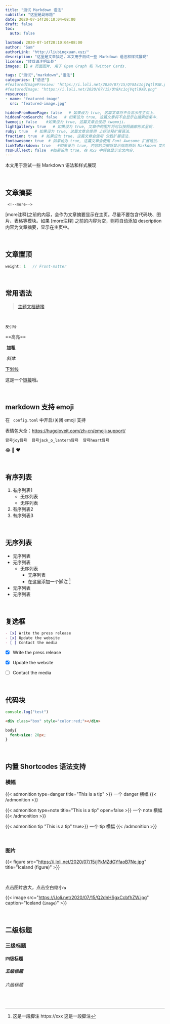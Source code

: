 ```yaml
---
title: "测试 Markdown 语法"
subtitle: "这里是副标题"
date: 2020-07-14T20:10:04+08:00
draft: false
toc:
  auto: false

lastmod: 2020-07-14T20:10:04+08:00
author: "Sam"
authorLink: "http://liubingxuan.xyz/"
description: "这里是文章描述，本文用于测试一些 Markdown 语法和样式展现"
license: "转载请注明出处"    
images: [] # 页面图片, 用于 Open Graph 和 Twitter Cards.

tags: ["测试","markdown","语法"]
categories: ["语法"]
#featuredImagePreview: "https://i.loli.net/2020/07/15/QY8Ac1ojVqtl9XB.png"
#featuredImage: "https://i.loli.net/2020/07/15/QY8Ac1ojVqtl9XB.png"
resources:
- name: "featured-image"
  src: "featured-image.jpg"

hiddenFromHomePage: false   # 如果设为 true, 这篇文章将不会显示在主页上.
hiddenFromSearch: false   # 如果设为 true, 这篇文章将不会显示在搜索结果中.
twemoji: false    #如果设为 true, 这篇文章会使用 twemoji.
lightgallery: true   # 如果设为 true, 文章中的图片将可以按照画廊形式呈现.
ruby: true   # 如果设为 true, 这篇文章会使用 上标注释扩展语法.
fraction: true  # 如果设为 true, 这篇文章会使用 分数扩展语法.
fontawesome: true  # 如果设为 true, 这篇文章会使用 Font Awesome 扩展语法.
linkToMarkdown: true   #如果设为 true, 内容的页脚将显示指向原始 Markdown 文件的链接.
rssFullText: false  #如果设为 true, 在 RSS 中将会显示全文内容.
---
```


 <!--more-->

本文用于测试一些 Markdown 语法和样式展现

​	

## 文章摘要

```
 <!--more-->
```

[more注释]之前的内容，会作为文章摘要显示在主页。尽量不要包含代码块、图片、表格等模块。如果 [more注释] 之前的内容为空，则将自动添加 description 内容为文章摘要，显示在主页中。

​	

## 文章置顶

```js
weight: 1   // Front-matter
```

​	

## 常用语法

>   [主题文档链接](https://hugoloveit.com/zh-cn/theme-documentation-content/#3-%E5%86%85%E5%AE%B9%E6%91%98%E8%A6%81)

  ​

`反引号` 		

  ==高亮==   	

​	**加粗**   	

​	*斜体*  		

  <u>下划线</u>

这是一个[链接](https://gohugo.io/getting-started/quick-start/)哦。

​		  

## markdown 支持 emoji

在 ` config.toml` 中开启/关闭 emoji 支持

表情包大全：https://hugoloveit.com/zh-cn/emoji-support/

```html
冒号joy冒号  冒号jack_o_lantern冒号  冒号heart冒号
```

:joy:  :jack_o_lantern:  :heart:

​	

## 有序列表

1.  有序列表1
    +    无序列表
    +    无序列表
2.  有序列表2
3.  有序列表3




​	

## 无序列表

+   无序列表
+   无序列表
    +   无序列表
        +   无序列表
        +   在这里添加一个脚注 [^1]
+   无序列表
+   无序列表

[^1]: 这是一段脚注 https://xxx 这是一段脚注

​	



## 复选框

```markdown
- [x] Write the press release
- [x] Update the website
- [ ] Contact the media
```

- [x] Write the press release
- [x] Update the website
- [ ] Contact the media



​	

## 代码块


```js
console.log("test")
```

```html
<div class="box" style="color:red;"></div>
```

```css
body{
  font-size: 20px;
}
```



​	

## 内置 Shortcodes 语法支持

### 横幅

{{< admonition type=danger title="This is a tip" >}}
一个 danger 横幅
{{< /admonition >}}

{{< admonition type=note title="This is a tip" open=false >}}
一个 note 横幅
{{< /admonition >}}

{{< admonition tip "This is a tip" true>}}
一个 tip 横幅
{{< /admonition >}}

​	

### 图片

{{< figure src="https://i.loli.net/2020/07/15/jPkMZdGYfaoB7Ne.jpg" title="Iceland (figure)" >}}

​	

点击图片放大，点击空白缩小↘

{{< image src="https://i.loli.net/2020/07/15/Q2dnHSgxCcbfhZW.jpg" caption="Iceland (`image`)"   >}}



​	

##  二级标题

### 三级标题

#### 四级标题

##### 五级标题

###### 六级标题

​	